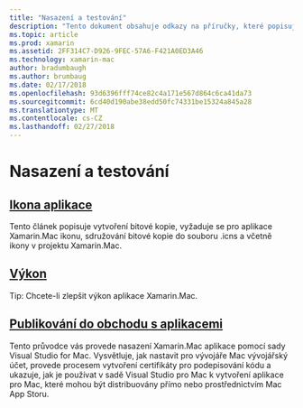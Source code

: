 ```yaml
---
title: "Nasazení a testování"
description: "Tento dokument obsahuje odkazy na příručky, které popisují ikony, výkonu a publikování na obchod s aplikacemi."
ms.topic: article
ms.prod: xamarin
ms.assetid: 2FF314C7-D926-9FEC-57A6-F421A0ED3A46
ms.technology: xamarin-mac
author: bradumbaugh
ms.author: brumbaug
ms.date: 02/17/2018
ms.openlocfilehash: 93d6396fff74ce82c4a171e567d864c6ca41da73
ms.sourcegitcommit: 6cd40d190abe38edd50fc74331be15324a845a28
ms.translationtype: MT
ms.contentlocale: cs-CZ
ms.lasthandoff: 02/27/2018
---
```

# <a name="deployment-and-testing"></a>Nasazení a testování

## <a name="application-iconapp-iconmd"></a>[Ikona aplikace](app-icon.md)

Tento článek popisuje vytvoření bitové kopie, vyžaduje se pro aplikace Xamarin.Mac ikonu, sdružování bitové kopie do souboru .icns a včetně ikony v projektu Xamarin.Mac.

## <a name="performanceperformancemd"></a>[Výkon](performance.md)

Tip: Chcete-li zlepšit výkon aplikace Xamarin.Mac.

## <a name="publishing-to-the-app-storepublishing-to-the-app-storeindexmd"></a>[Publikování do obchodu s aplikacemi](publishing-to-the-app-store/index.md)

Tento průvodce vás provede nasazení Xamarin.Mac aplikace pomocí sady Visual Studio for Mac. Vysvětluje, jak nastavit pro vývojáře Mac vývojářský účet, provede procesem vytvoření certifikáty pro podepisování kódu a ukazuje, jak je používat v sadě Visual Studio pro Mac k vytvoření aplikace pro Mac, které mohou být distribuovány přímo nebo prostřednictvím Mac App Storu.

